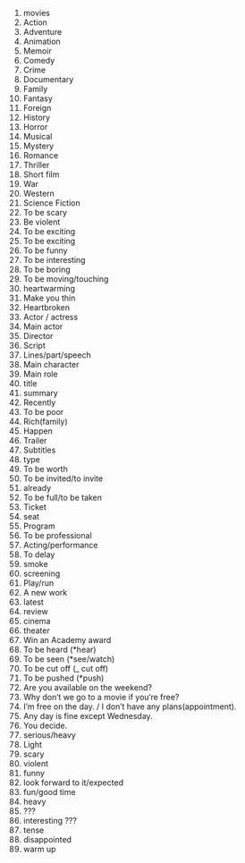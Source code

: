 1. movies
2. Action
3. Adventure
4. Animation
5. Memoir
6. Comedy
7. Crime
8. Documentary
9. Family
10. Fantasy
11. Foreign
12. History
13. Horror
14. Musical
15. Mystery
16. Romance
17. Thriller
18. Short film
19. War
20. Western
21. Science Fiction
22. To be scary
23. Be violent
24. To be exciting
25. To be exciting
26. To be funny
27. To be interesting
28. To be boring
29. To be moving/touching
30. heartwarming
31. Make you thin
32. Heartbroken
33. Actor / actress
34. Main actor
35. Director
36. Script
37. Lines/part/speech
38. Main character
39. Main role
40. title
41. summary
42. Recently
43. To be poor
44. Rich(family)
45. Happen
46. Trailer
47. Subtitles
48. type
49. To be worth
50. To be invited/to invite
51. already
52. To be full/to be taken
53. Ticket
54. seat
55. Program
56. To be professional
57. Acting/performance
58. To delay
59. smoke
60. screening
61. Play/run
62. A new work
63. latest
64. review
65. cinema
66. theater
67. Win an Academy award
68. To be heard (*hear)
69. To be seen (*see/watch)
70. To be cut off (_ cut off)
71. To be pushed (*push)
72. Are you available on the weekend?
73. Why don’t we go to a movie if you‘re free?
74. I’m free on the day. / I don’t have any plans(appointment).
75. Any day is fine except Wednesday.
76. You decide.
77. serious/heavy
78. Light
79. scary
80. violent
81. funny
82. look forward to it/expected
83. fun/good time
84. heavy
85. ???
86. interesting ???
87. tense
88. disappointed
89. warm up
